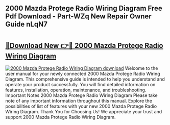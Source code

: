 ## 2000 Mazda Protege Radio Wiring Diagram Free Pdf Download - Part-WZq New Repair Owner Guide nLqN7

# <h2><a href="http://dfpo3fm.blite.top/?on=2000+Mazda+Protege+Radio+Wiring+Diagram">🔗Download New 👉🔴 2000 Mazda Protege Radio Wiring Diagram</a></h2>

[![2000 Mazda Protege Radio Wiring Diagram download](https://i.imgur.com/lujVjoI.png)](http://dfpo3fm.blite.top/?on=2000+Mazda+Protege+Radio+Wiring+Diagram)
Welcome to the user manual for your newly connected 2000 Mazda Protege Radio Wiring Diagram. This comprehensive guide is intended to help you understand and operate your product successfully. You will find detailed information on features, installation, operation, maintenance, and troubleshooting. Important Notes 2000 Mazda Protege Radio Wiring Diagram Please take note of any important information throughout this manual. Explore the possibilities of list of features with your new 2000 Mazda Protege Radio Wiring Diagram. Thank You for Choosing Us! We appreciate your trust and support 2000 Mazda Protege Radio Wiring Diagram.
